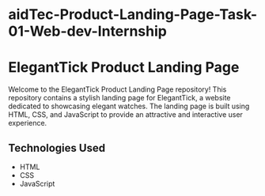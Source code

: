 # aidTec-Product-Landing-Page-Task-01-Web-dev-Internship
# ElegantTick Product Landing Page

Welcome to the ElegantTick Product Landing Page repository! This repository contains a stylish landing page for ElegantTick, a website dedicated to showcasing elegant watches. The landing page is built using HTML, CSS, and JavaScript to provide an attractive and interactive user experience.

## Technologies Used

- HTML
- CSS
- JavaScript
